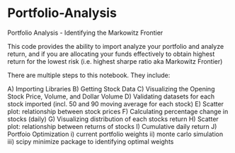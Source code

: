 # Portfolio-Analysis
Portfolio Analysis - Identifying the Markowitz Frontier 


This code provides the ability to import analyze your portfolio and analyze return, and if you are allocating your funds effectively to obtain highest return for the lowest risk (i.e. highest sharpe ratio aka Markowitz Frontier)


There are multiple steps to this notebook. They include:

A) Importing Libraries
B) Getting Stock Data 
C) Visualizing the Opening Stock Price, Volume, and Dollar Volume
D) Validating datasets for each stock imported (incl. 50 and 90 moving average for each stock)
E) Scatter plot: relationship between stock prices 
F) Calculating percentage change in stocks (daily)
G) Visualizing distribution of each stocks return 
H) Scatter plot: relationship between returns of stocks 
I) Cumulative daily return 
J) Portfoio Optimization
  i) current portfolio weights
  ii) monte carlo simulation 
  iii) scipy minimize package to identifying optimal weights 
